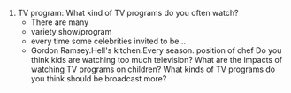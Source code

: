 1. TV program:
    What kind of TV programs do you often watch?
    - There are many 
    - variety show/program 
    - every time some celebrities invited to be...
    - Gordon Ramsey.Hell's kitchen.Every season.
    position of chef
    Do you think kids are watching too much television?
    What are the impacts of watching TV programs on children?
    What kinds of TV programs do you think should be broadcast more?